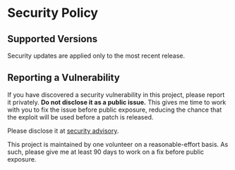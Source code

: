 # Security Policy

## Supported Versions

Security updates are applied only to the most recent release.

## Reporting a Vulnerability

If you have discovered a security vulnerability in this project, please report
it privately. **Do not disclose it as a public issue.** This gives me time to
work with you to fix the issue before public exposure, reducing the chance that
the exploit will be used before a patch is released.

Please disclose it at [security advisory](https://github.com/nilsschmidt1337/ldparteditor/security/advisories/new).

This project is maintained by one volunteer on a reasonable-effort basis.
As such, please give me at least 90 days to work on a fix before public exposure.
